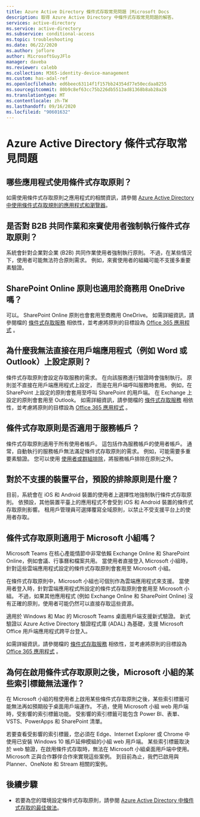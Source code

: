 ```yaml
---
title: Azure Active Directory 條件式存取常見問題 |Microsoft Docs
description: 取得 Azure Active Directory 中條件式存取常見問題的解答。
services: active-directory
ms.service: active-directory
ms.subservice: conditional-access
ms.topic: troubleshooting
ms.date: 06/22/2020
ms.author: joflore
author: MicrosoftGuyJFlo
manager: daveba
ms.reviewer: calebb
ms.collection: M365-identity-device-management
ms.custom: has-adal-ref
ms.openlocfilehash: ed6beec63114f1f157bb24354d77e50ecdaa8255
ms.sourcegitcommit: 80b9c8ef63cc75b226db5513ad81368b8ab28a28
ms.translationtype: MT
ms.contentlocale: zh-TW
ms.lasthandoff: 09/16/2020
ms.locfileid: "90601632"
---
```

# <a name="azure-active-directory-conditional-access-faqs"></a>Azure Active Directory 條件式存取常見問題

## <a name="which-applications-work-with-conditional-access-policies"></a>哪些應用程式使用條件式存取原則？

如需使用條件式存取原則之應用程式的相關資訊，請參閱 [Azure Active Directory 中使用條件式存取規則的應用程式和瀏覽器](concept-conditional-access-cloud-apps.md)。

## <a name="are-conditional-access-policies-enforced-for-b2b-collaboration-and-guest-users"></a>是否對 B2B 共同作業和來賓使用者強制執行條件式存取原則？

系統會針對企業對企業 (B2B) 共同作業使用者強制執行原則。 不過，在某些情況下，使用者可能無法符合原則需求。 例如，來賓使用者的組織可能不支援多重要素驗證。 

## <a name="does-a-sharepoint-online-policy-also-apply-to-onedrive-for-business"></a>SharePoint Online 原則也適用於商務用 OneDrive 嗎？

可以。 SharePoint Online 原則也會套用至商務用 OneDrive。 如需詳細資訊，請參閱檔的 [條件式存取服務](service-dependencies.md) 相依性，並考慮將原則的目標設為 [Office 365 應用程式](concept-conditional-access-cloud-apps.md#office-365-preview) 。

## <a name="why-cant-i-set-a-policy-directly-on-client-apps-like-word-or-outlook"></a>為什麼我無法直接在用戶端應用程式（例如 Word 或 Outlook）上設定原則？

條件式存取原則會設定存取服務的需求。 在向該服務進行驗證時會強制執行。 原則並不直接在用戶端應用程式上設定， 而是在用戶端呼叫服務時套用。 例如，在 SharePoint 上設定的原則會套用至呼叫 SharePoint 的用戶端。 在 Exchange 上設定的原則會套用至 Outlook。 如需詳細資訊，請參閱檔的 [條件式存取服務](service-dependencies.md) 相依性，並考慮將原則的目標設為 [Office 365 應用程式](concept-conditional-access-cloud-apps.md#office-365-preview) 。

## <a name="does-a-conditional-access-policy-apply-to-service-accounts"></a>條件式存取原則是否適用于服務帳戶？

條件式存取原則適用于所有使用者帳戶。 這包括作為服務帳戶的使用者帳戶。 通常，自動執行的服務帳戶無法滿足條件式存取原則的需求。 例如，可能需要多重要素驗證。 您可以使用 [使用者或群組排除](concept-conditional-access-users-groups.md#exclude-users)，將服務帳戶排除在原則之外。 

## <a name="what-is-the-default-exclusion-policy-for-unsupported-device-platforms"></a>對於不支援的裝置平台，預設的排除原則是什麼？

目前，系統會在 iOS 和 Android 裝置的使用者上選擇性地強制執行條件式存取原則。 依預設，其他裝置平臺上的應用程式不會受到 iOS 和 Android 裝置的條件式存取原則影響。 租用戶管理員可選擇覆寫全域原則，以禁止不受支援平台上的使用者存取。

## <a name="how-do-conditional-access-policies-work-for-microsoft-teams"></a>條件式存取原則適用于 Microsoft 小組嗎？

Microsoft Teams 在核心產能情節中非常依賴 Exchange Online 和 SharePoint Online，例如會議、行事曆和檔案共用。 當使用者直接登入 Microsoft 小組時，針對這些雲端應用程式設定的條件式存取原則會套用至 Microsoft 小組。

在條件式存取原則中，Microsoft 小組也可個別作為雲端應用程式來支援。 當使用者登入時，針對雲端應用程式所設定的條件式存取原則會套用至 Microsoft 小組。 不過，如果其他應用程式 (例如 Exchange Online 和 SharePoint Online) 沒有正確的原則，使用者可能仍然可以直接存取這些資源。

適用於 Windows 和 Mac 的 Microsoft Teams 桌面用戶端支援新式驗證。 新式驗證以 Azure Active Directory 驗證程式庫 (ADAL) 為基礎，支援 Microsoft Office 用戶端應用程式跨平台登入。

如需詳細資訊，請參閱檔的 [條件式存取服務](service-dependencies.md) 相依性，並考慮將原則的目標設為 [Office 365 應用程式](concept-conditional-access-cloud-apps.md#office-365-preview) 。

## <a name="why-are-some-tabs-not-working-in-microsoft-teams-after-enabling-conditional-access-policies"></a>為何在啟用條件式存取原則之後，Microsoft 小組的某些索引標籤無法運作？

在 Microsoft 小組的租使用者上啟用某些條件式存取原則之後，某些索引標籤可能無法再如預期般于桌面用戶端運作。 不過，使用 Microsoft 小組 web 用戶端時，受影響的索引標籤功能。 受影響的索引標籤可能包含 Power BI、表單、VSTS、PowerApps 和 SharePoint 清單。

若要查看受影響的索引標籤，您必須在 Edge、Internet Explorer 或 Chrome 中使用已安裝 Windows 10 帳戶延伸模組的小組 web 用戶端。 某些索引標籤取決於 web 驗證，在啟用條件式存取時，無法在 Microsoft 小組桌面用戶端中使用。 Microsoft 正與合作夥伴合作來實現這些案例。 到目前為止，我們已啟用與 Planner、OneNote 和 Stream 相關的案例。

## <a name="next-steps"></a>後續步驟

- 若要為您的環境設定條件式存取原則，請參閱 [Azure Active Directory 中條件式存取的最佳做法](best-practices.md)。 
